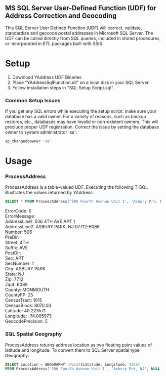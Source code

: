 ## MS SQL Server User-Defined Function (UDF) for Address Correction and Geocoding

This SQL Server User Defined Function (UDF) will correct, validate, standardize and geocode postal addresses in Microsoft SQL Server.
The UDF can be called directly from SQL queries, included in stored procedures, or incorporated in ETL packages built with SSIS. 

# Setup

1. Download YAddress UDF Binaries.
2. Place "YAddressSqlFunction.dll" on a local disk in your SQL Server. 
3. Follow installation steps in "SQL Setup Script.sql". 


### Common Setup Issues

If you get any SQL errors while executing the setup script, make sure your database has a valid owner. For a variety of reasons, such as backup restores, etc., databases may have invalid or non-existent owners. This will preclude proper UDF registration. Correct the issue by setting the database owner to system administrator 'sa': 

```sql
sp_changedbowner 'sa'
```

# Usage

### ProcessAddress

ProcessAddress is a table-valued UDF. Executing the following T-SQL illustrates the values returned by YAddress: 

```sql
SELECT * FROM ProcessAddress('506 Fourth Avenue Unit 1', 'Asbury Prk, NJ', NULL) 
```
ErrorCode: 0<br>
ErrorMessage:<br>
AddressLine1: 506 4TH AVE APT 1<br>
AddressLine2: ASBURY PARK, NJ 07712-6086<br>
Number: 506<br>
PreDir:<br>
Street: 4TH<br>
Suffix: AVE<br>
PostDir:<br>
Sec: APT<br>
SecNumber: 1<br>
City: ASBURY PARK<br>
State: NJ<br>
Zip: 7712<br>
Zip4: 6086<br>
County: MONMOUTH<br>
CountyFP: 25<br>
CensusTract: 1015<br>
CensusBlock: 8070.03<br>
Latitude: 40.223571<br>
Longitude: -74.005973<br>
GeocodePrecision: 5 <br>

### SQL Spatial Geography

ProcessAddress returns address location as two floating point values of latitude and longitude. To convert them to SQL Server spatial type Geography: 

```sql
SELECT Location = GEOGRAPHY::Point(Latitude, Longitude, 4326)
FROM ProcessAddress('506 Fourth Avenue Unit 1', 'Asbury Prk, NJ', NULL) 
```

